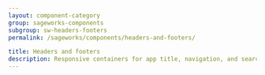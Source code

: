 ```yaml
---
layout: component-category
group: sageworks-components
subgroup: sw-headers-footers
permalink: /sageworks/components/headers-and-footers/

title: Headers and footers
description: Responsive containers for app title, navigation, and search
---
```

